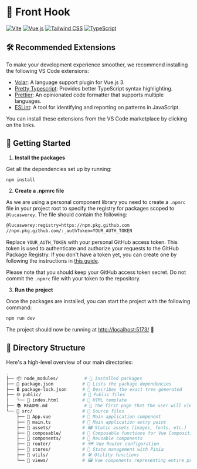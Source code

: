 # 🚀 Front Hook

[![Vite](https://img.shields.io/badge/Vite-646CFF?style=for-the-badge&logo=vite&logoColor=white)](https://vitejs.dev/)
[![Vue.js](https://img.shields.io/badge/Vue.js-4FC08D?style=for-the-badge&logo=vue.js&logoColor=white)](https://vuejs.org/)
[![Tailwind CSS](https://img.shields.io/badge/Tailwind_CSS-38B2AC?style=for-the-badge&logo=tailwind-css&logoColor=white)](https://tailwindcss.com/)
[![TypeScript](https://img.shields.io/badge/TypeScript-3178C6?style=for-the-badge&logo=typescript&logoColor=white)](https://www.typescriptlang.org/)

## 🛠️ Recommended Extensions

To make your development experience smoother, we recommend installing the following VS Code extensions:

- [Volar](https://marketplace.visualstudio.com/items?itemName=johnsoncodehk.volar): A language support plugin for Vue.js 3.
- [Pretty Typescript](https://marketplace.visualstudio.com/items?itemName=runem.lit-plugin): Provides better TypeScript syntax highlighting.
- [Prettier](https://marketplace.visualstudio.com/items?itemName=esbenp.prettier-vscode): An opinionated code formatter that supports multiple languages.
- [ESLint](https://marketplace.visualstudio.com/items?itemName=dbaeumer.vscode-eslint): A tool for identifying and reporting on patterns in JavaScript.

You can install these extensions from the VS Code marketplace by clicking on the links.

## 🚀 Getting Started

1. **Install the packages**

Get all the dependencies set up by running:

```bash
npm install
```

2. **Create a .npmrc file**

As we are using a personal component library you need to create a `.npmrc` file in your project root to specify the registry for packages scoped to `@lucaswerey`. The file should contain the following:

```bash
@lucaswerey:registry=https://npm.pkg.github.com
//npm.pkg.github.com/:_authToken=YOUR_AUTH_TOKEN
```

Replace `YOUR_AUTH_TOKEN` with your personal GitHub access token. This token is used to authenticate and authorize your requests to the GitHub Package Registry. If you don't have a token yet, you can create one by following the instructions in [this guide](https://docs.github.com/en/authentication/keeping-your-account-and-data-secure/managing-your-personal-access-tokens).

Please note that you should keep your GitHub access token secret. Do not commit the `.npmrc` file with your token to the repository.

3. **Run the project**

Once the packages are installed, you can start the project with the following command:

```bash
npm run dev
```

The project should now be running at <http://localhost:5173/> 🎉

## 📁 Directory Structure

Here's a high-level overview of our main directories:

```bash
.
├── 📦 node_modules/          # 🧩 Installed packages
├── 📄 package.json           # 📝 Lists the package dependencies
├── 🔒 package-lock.json      # 🌳 Describes the exact tree generated
├── 🌐 public/                # 📂 Public files
│   └── 📄 index.html         # 📝 HTML template
├── 📚 README.md              # 📖 The first page that the user will view when visiting the repository.
└── 📂 src/                   # 📂 Source files
    ├── 📄 App.vue            # 📝 Main application component
    ├── 📄 main.ts            # 🚀 Main application entry point
    ├── 📂 assets/            # 🖼️ Static assets (images, fonts, etc.)
    ├── 📂 composable/        # 🧩 Composable functions for Vue Composition API
    ├── 📂 components/        # 🧩 Reusable components
    ├── 📂 router/            # 🗺️ Vue Router configuration
    ├── 📂 stores/            # 🏪 State management with Pinia
    ├── 📂 utils/             # 🛠️ Utility functions
    └── 📂 views/             # 🖼️ Vue components representing entire pages
```
